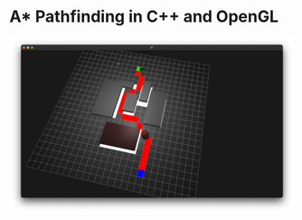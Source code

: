 # A* Pathfinding in C++ and OpenGL
![alt text](https://github.com/Hassan-Ibrahim-1/astar/blob/master/examples/demo.png)
